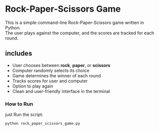 # Rock-Paper-Scissors Game

This is a simple command-line Rock-Paper-Scissors game written in Python.  
The user plays against the computer, and the scores are tracked for each round.

## includes

- User chooses between **rock**, **paper**, or **scissors**
- Computer randomly selects its choice
- Game determines the winner of each round
- Tracks scores for user and computer
- Option to play again
- Clean and user-friendly interface in the terminal

### How to Run

just Run the script:

```bash
python rock_paper_scissors_game.py
